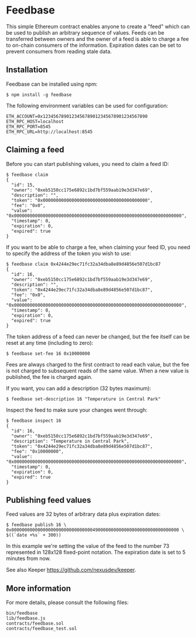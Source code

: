 Feedbase
========

This simple Ethereum contract enables anyone to create a "feed" which
can be used to publish an arbitrary sequence of values.  Feeds can be
transferred between owners and the owner of a feed is able to charge a
fee to on-chain consumers of the information.  Expiration dates can be
set to prevent consumers from reading stale data.


Installation
------------

Feedbase can be installed using npm:

    $ npm install -g feedbase

The following environment variables can be used for configuration:

    ETH_ACCOUNT=0x1234567890123456789012345678901234567890
    ETH_RPC_HOST=localhost
    ETH_RPC_PORT=8545
    ETH_RPC_URL=http://localhost:8545


Claiming a feed
---------------

Before you can start publishing values, you need to claim a feed ID:

    $ feedbase claim
    {
      "id": 15,
      "owner": "0xeb5150cc175e6892c1bd7bf559aab19e3d347e69",
      "description": "",
      "token": "0x0000000000000000000000000000000000000000",
      "fee": "0x0",
      "value": "0x0000000000000000000000000000000000000000000000000000000000000000",
      "timestamp": 0,
      "expiration": 0,
      "expired": true
    }

If you want to be able to charge a fee, when claiming your feed ID,
you need to specify the address of the token you wish to use:

    $ feedbase claim 0x4244e29ec71fc32a34dba8e89d4856e507d1bc87
    {
      "id": 16,
      "owner": "0xeb5150cc175e6892c1bd7bf559aab19e3d347e69",
      "description": "",
      "token": "0x4244e29ec71fc32a34dba8e89d4856e507d1bc87",
      "fee": "0x0",
      "value": "0x0000000000000000000000000000000000000000000000000000000000000000",
      "timestamp": 0,
      "expiration": 0,
      "expired": true
    }

The token address of a feed can never be changed, but the fee itself
can be reset at any time (including to zero):

    $ feedbase set-fee 16 0x10000000

Fees are always charged to the first contract to read each value,
but the fee is not charged to subsequent reads of the same value.
When a new value is published, the fee is charged again.

If you want, you can add a description (32 bytes maximum):

    $ feedbase set-description 16 "Temperature in Central Park"

Inspect the feed to make sure your changes went through:

    $ feedbase inspect 16
    {
      "id": 16,
      "owner": "0xeb5150cc175e6892c1bd7bf559aab19e3d347e69",
      "description": "Temperature in Central Park",
      "token": "0x4244e29ec71fc32a34dba8e89d4856e507d1bc87",
      "fee": "0x10000000",
      "value": "0x0000000000000000000000000000000000000000000000000000000000000000",
      "timestamp": 0,
      "expiration": 0,
      "expired": true
    }


Publishing feed values
----------------------

Feed values are 32 bytes of arbitrary data plus expiration dates:

    $ feedbase publish 16 \
    0x0000000000000000000000000000000490000000000000000000000000000000 \
    $((`date +%s` + 300))

In this example we're setting the value of the feed to the number 73
represented in 128x128 fixed-point notation.  The expiration date is
set to 5 minutes from now.

See also Keeper <https://github.com/nexusdev/keeper>.


More information
----------------

For more details, please consult the following files:

    bin/feedbase
    lib/feedbase.js
    contracts/feedbase.sol
    contracts/feedbase_test.sol
